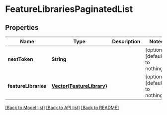 # FeatureLibrariesPaginatedList


## Properties
Name | Type | Description | Notes
------------ | ------------- | ------------- | -------------
**nextToken** | **String** |  | [optional] [default to nothing]
**featureLibraries** | [**Vector{FeatureLibrary}**](FeatureLibrary.md) |  | [optional] [default to nothing]


[[Back to Model list]](../README.md#models) [[Back to API list]](../README.md#api-endpoints) [[Back to README]](../README.md)


